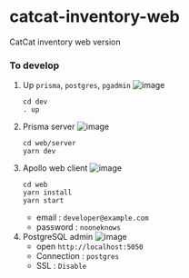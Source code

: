 # catcat-inventory-web
CatCat inventory web version

### To develop
1. Up `prisma`, `postgres`, `pgadmin`
![image](https://user-images.githubusercontent.com/97060/46247676-2a7fd200-c439-11e8-9998-5a192bf1856d.png)
    ```
    cd dev
    . up
    ```
1. Prisma server
![image](https://user-images.githubusercontent.com/97060/46247693-5e5af780-c439-11e8-8b69-a866d1a3504e.png)
    ```
    cd web/server
    yarn dev
    ```
1. Apollo web client
![image](https://user-images.githubusercontent.com/97060/46247787-b0e8e380-c43a-11e8-8550-c83d7a2f2b8e.png)
    ```
    cd web
    yarn install
    yarn start
    ```
    - email : `developer@example.com`
    - password : `nooneknows`
1. PostgreSQL admin
![image](https://user-images.githubusercontent.com/97060/46247600-e8a25c00-c437-11e8-9fc0-43bf77b13d18.png)
    - open `http://localhost:5050`
    - Connection : `postgres`
    - SSL : `Disable`
    

